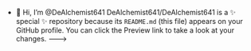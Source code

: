 - 👋 Hi, I’m @DeAlchemist641
DeAlchemist641/DeAlchemist641 is a ✨ special ✨ repository because its `README.md` (this file) appears on your GitHub profile.
You can click the Preview link to take a look at your changes.
--->
